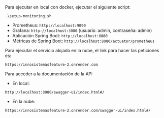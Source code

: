Para ejecutar en local con docker, ejecutar el siguiente script:
```
.\setup-monitoring.sh
```

- Prometheus: ```http://localhost:9090```
- Grafana: ```http://localhost:3000``` (usuario: admin, contraseña: admin)
- Aplicación Spring Boot: ```http://localhost:8080```
- Métricas de Spring Boot: ```http://localhost:8080/actuator/prometheus```

Para ejecutar el servicio alojado en la nube, el link para hacer las peticiones es:
```
https://innosistemasfeature-2.onrender.com
```

Para acceder a la documentación de la API

- En local:
```
http://localhost:8080/swagger-ui/index.html#/
```
- En la nube:
```
https://innosistemasfeature-2.onrender.com/swagger-ui/index.html#/
```
